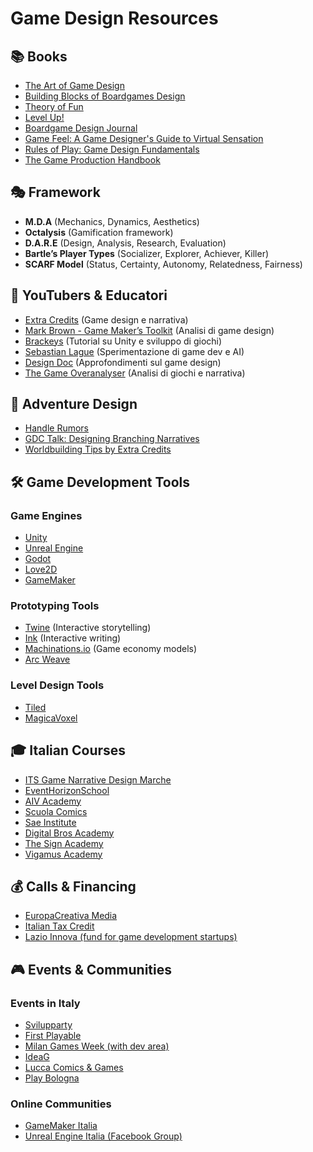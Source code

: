 # Game Design Resources

## 📚 Books
- [The Art of Game Design](https://www.amazon.it/Art-Game-Design-Lenses-Second/dp/1466598646)
- [Building Blocks of Boardgames Design](https://www.amazon.it/Building-Blocks-Tabletop-Game-Design/dp/1138365521)
- [Theory of Fun](https://www.amazon.it/Theory-Game-Design-Raph-Koster/dp/1932111972)
- [Level Up!](https://www.amazon.com/Level-Up-Guide-Great-Design/dp/047068867X)
- [Boardgame Design Journal](https://amzn.eu/d/cYAThwU)
- [Game Feel: A Game Designer's Guide to Virtual Sensation](https://www.amazon.it/Game-Feel-Designers-Virtual-Sensation/dp/0123743281)
- [Rules of Play: Game Design Fundamentals](https://www.amazon.it/Rules-Play-Game-Design-Fundamentals/dp/0262240459)
- [The Game Production Handbook](https://www.amazon.it/Production-Handbook-Heather-Maxwell-Chandler/dp/1449688098/ref=sr_1_1?sr=8-1)

## 🎭 Framework
- **M.D.A** (Mechanics, Dynamics, Aesthetics)
- **Octalysis** (Gamification framework)
- **D.A.R.E** (Design, Analysis, Research, Evaluation)
- **Bartle’s Player Types** (Socializer, Explorer, Achiever, Killer)
- **SCARF Model** (Status, Certainty, Autonomy, Relatedness, Fairness)

## 🎥 YouTubers & Educatori
- [Extra Credits](https://www.youtube.com/c/ExtraCreditz) (Game design e narrativa)
- [Mark Brown - Game Maker’s Toolkit](https://www.youtube.com/c/MarkBrownGMT) (Analisi di game design)
- [Brackeys](https://www.youtube.com/c/Brackeys) (Tutorial su Unity e sviluppo di giochi)
- [Sebastian Lague](https://www.youtube.com/c/SebastianLague) (Sperimentazione di game dev e AI)
- [Design Doc](https://www.youtube.com/c/DesignDoc) (Approfondimenti sul game design)
- [The Game Overanalyser](https://www.youtube.com/@thegameoveranalyser4835) (Analisi di giochi e narrativa)

## 🏰 Adventure Design
- [Handle Rumors](https://youtu.be/QIX2Ry_dP_4?si=NGhbXDKSx6TJsLgj)
- [GDC Talk: Designing Branching Narratives](https://www.gdcvault.com/play/1025692/Designing-Branching-Narratives-Without)  
- [Worldbuilding Tips by Extra Credits](https://www.youtube.com/watch?v=ZQTMaxxv74k)

## 🛠 Game Development Tools
### **Game Engines**
- [Unity](https://unity.com/)
- [Unreal Engine](https://www.unrealengine.com/)
- [Godot](https://godotengine.org/)
- [Love2D](https://love2d.org/)
- [GameMaker](https://gamemaker.io/en)

### **Prototyping Tools**
- [Twine](https://twinery.org/) (Interactive storytelling)
- [Ink](https://www.inklestudios.com/ink/) (Interactive writing)
- [Machinations.io](https://machinations.io/) (Game economy models)
- [Arc Weave](https://arcweave.com/)

### **Level Design Tools**
- [Tiled](https://www.mapeditor.org/)
- [MagicaVoxel](https://ephtracy.github.io/)

## 🎓 Italian Courses
- [ITS Game Narrative Design Marche](https://itsturismomarche.it/corsi/game-narrative-designer-its.php)
- [EventHorizonSchool](https://www.eventhorizonschool.com/)
- [AIV Academy](https://www.aiv01.it/)
- [Scuola Comics](https://scuolacomics.com/)
- [Sae Institute](https://www.sae.edu/ita/courses/produzione-game/)
- [Digital Bros Academy](https://dbgameacademy.it/)
- [The Sign Academy](https://thesign.academy/)
- [Vigamus Academy](https://corsi.vigamusacademy.com/home/course/corso-di-game-design-intensivo/1)

## 💰 Calls & Financing
- [EuropaCreativa Media](https://www.europacreativa-media.it/sostegni-finanziari/videogame)
- [Italian Tax Credit](https://iideassociation.com/supporto/tax-credit/)
- [Lazio Innova (fund for game development startups)](https://www.lazioinnova.it/)

## 🎮 Events & Communities
### **Events in Italy**
- [Svilupparty](https://www.svilupparty.it/)
- [First Playable](https://www.firstplayable.it/)
- [Milan Games Week (with dev area)](https://www.milangamesweek.it/)
- [IdeaG](https://www.idea-g.it/)
- [Lucca Comics & Games](https://www.luccacomicsandgames.com/it/)
- [Play Bologna](https://www.play-festival.it)

### **Online Communities**
- [GameMaker Italia](https://www.gamemakeritalia.it/)
- [Unreal Engine Italia (Facebook Group)](https://www.facebook.com/groups/unrealengineitalia/)


